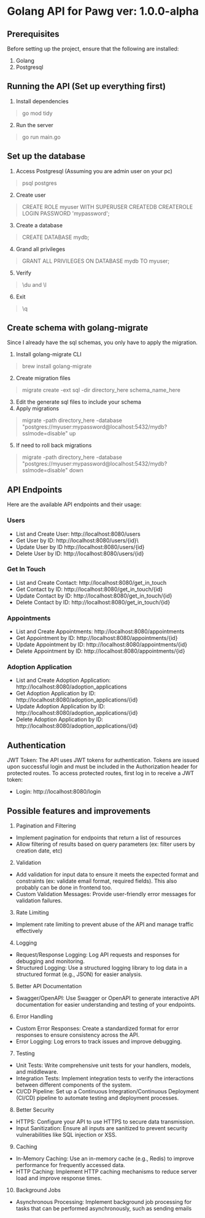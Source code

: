 # Golang API for Pawg ver: 1.0.0-alpha

## Prerequisites

Before setting up the project, ensure that the following are installed:
1. Golang
2. Postgresql


## Running the API (Set up everything first)

1. Install dependencies
> go mod tidy
2. Run the server
> go run main.go

## Set up the database

1. Access Postgresql (Assuming you are admin user on your pc)
> psql postgres
2. Create user
> CREATE ROLE myuser WITH SUPERUSER CREATEDB CREATEROLE LOGIN PASSWORD 'mypassword';
3. Create a database
> CREATE DATABASE mydb;
4. Grand all privileges
> GRANT ALL PRIVILEGES ON DATABASE mydb TO myuser;
5. Verify
> \du and \l
6. Exit
> \q

## Create schema with golang-migrate

Since I already have the sql schemas, you only have to apply the migration.
1. Install golang-migrate CLI
> brew install golang-migrate
2. Create migration files
> migrate create -ext sql -dir directory_here schema_name_here
3. Edit the generate sql files to include your schema
4. Apply migrations
> migrate -path directory_here -database "postgres://myuser:mypassword@localhost:5432/mydb?sslmode=disable" up
5. If need to roll back migrations
> migrate -path directory_here -database "postgres://myuser:mypassword@localhost:5432/mydb?sslmode=disable" down

## API Endpoints

Here are the available API endpoints and their usage:

### Users

- List and Create User: http://localhost:8080/users
- Get User by ID: http://localhost:8080/users/{id}\
- Update User by ID http://localhost:8080/users/{id}
- Delete User by ID: http://localhost:8080/users/{id}

### Get In Touch

- List and Create Contact: http://localhost:8080/get_in_touch
- Get Contact by ID: http://localhost:8080/get_in_touch/{id}
- Update Contact by ID: http://localhost:8080/get_in_touch/{id}
- Delete Contact by ID: http://localhost:8080/get_in_touch/{id}

### Appointments

- List and Create Appointments: http://localhost:8080/appointments
- Get Appointment by ID: http://localhost:8080/appointments/{id}
- Update Appointment by ID: http://localhost:8080/appointments/{id}
- Delete Appointment by ID: http://localhost:8080/appointments/{id}

### Adoption Application

- List and Create Adoption Application: http://localhost:8080/adoption_applications
- Get Adoption Application by ID: http://localhost:8080/adoption_applications/{id}
- Update Adoption Application by ID: http://localhost:8080/adoption_applications/{id}
- Delete Adoption Application by ID: http://localhost:8080/adoption_applications/{id}

## Authentication

JWT Token: The API uses JWT tokens for authentication. Tokens are issued upon successful login and must be included in the Authorization header for protected routes.
To access protected routes, first log in to receive a JWT token:
- Login: http://localhost:8080/login

## Possible features and improvements

1. Pagination and Filtering
- Implement pagination for endpoints that return a list of resources
- Allow filtering of results based on query parameters (ex: filter users by creation date, etc)
2. Validation
- Add validation for input data to ensure it meets the expected format and constraints (ex: validate email format, required fields). This also probably can be done in frontend too.
- Custom Validation Messages: Provide user-friendly error messages for validation failures.
3. Rate Limiting
- Implement rate limiting to prevent abuse of the API and manage traffic effectively
4. Logging
- Request/Response Logging: Log API requests and responses for debugging and monitoring.
- Structured Logging: Use a structured logging library to log data in a structured format (e.g., JSON) for easier analysis.
5. Better API Documentation
- Swagger/OpenAPI: Use Swagger or OpenAPI to generate interactive API documentation for easier understanding and testing of your endpoints.
6. Error Handling
- Custom Error Responses: Create a standardized format for error responses to ensure consistency across the API.
- Error Logging: Log errors to track issues and improve debugging.
7. Testing
- Unit Tests: Write comprehensive unit tests for your handlers, models, and middleware.
- Integration Tests: Implement integration tests to verify the interactions between different components of the system.
- CI/CD Pipeline: Set up a Continuous Integration/Continuous Deployment (CI/CD) pipeline to automate testing and deployment processes.
8. Better Security
- HTTPS: Configure your API to use HTTPS to secure data transmission.
- Input Sanitization: Ensure all inputs are sanitized to prevent security vulnerabilities like SQL injection or XSS.
9. Caching 
- In-Memory Caching: Use an in-memory cache (e.g., Redis) to improve performance for frequently accessed data.
- HTTP Caching: Implement HTTP caching mechanisms to reduce server load and improve response times.
10. Background Jobs
- Asynchronous Processing: Implement background job processing for tasks that can be performed asynchronously, such as sending emails